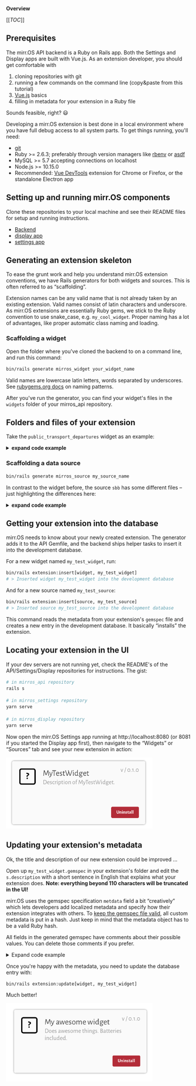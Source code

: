 **Overview**

[[_TOC_]]

## Prerequisites

The mirr.OS API backend is a Ruby on Rails app. Both the Settings and Display apps are built with Vue.js. As an extension developer, you should get comfortable with
1. cloning repositories with git
2. running a few commands on the command line (copy&paste from this tutorial)
3. [Vue.js](https://vuejs.org/v2/guide/) basics
4. filling in metadata for your extension in a Ruby file

Sounds feasible, right? :smiley:


Developing a mirr.OS extension is best done in a local environment where you have full debug access to all system parts. To get things running, you'll need:

- [git](https://git-scm.com)
- Ruby >= 2.6.3; preferably through version managers like [rbenv](https://github.com/rbenv/rbenv) or [asdf](https://asdf-vm.com/#/)
- MySQL >= 5.7 accepting connections on localhost
- Node.js >= 10.15.0
- Recommended: [Vue DevTools](https://github.com/vuejs/vue-devtools) extension for Chrome or Firefox, or the standalone Electron app

## Setting up and running mirr.OS components

Clone these repositories to your local machine and see their README files for setup and running instructions.

- [Backend](https://gitlab.com/glancr/mirros_api)
- [display app](https://gitlab.com/glancr/mirros_display)
- [settings app](https://gitlab.com/glancr/mirros_settings)

## Generating an extension skeleton

To ease the grunt work and help you understand mirr.OS extension conventions, we have Rails generators for both widgets and sources. This is often referred to as “scaffolding”.

Extension names can be any valid name that is not already taken by an existing extension. Valid names consist of latin characters and underscore. As mirr.OS extensions are essentially Ruby gems, we stick to the Ruby convention to use snake_case, e.g. `my_cool_widget`. Proper naming has a lot of advantages, like proper automatic class naming and loading.

### Scaffolding a widget

Open the folder where you've cloned the backend to on a command line, and run this command:

```bash
bin/rails generate mirros_widget your_widget_name
```

Valid names are lowercase latin letters, words separated by underscores. See [rubygems.org docs](https://guides.rubygems.org/name-your-gem/) on naming patterns.

After you've run the generator, you can find your widget's files in the `widgets` folder of your mirros_api repository.


## Folders and files of your extension

Take the `public_transport_departures` widget as an example:

<details>
<summary><b>expand code example</b></summary>

```bash
├── Gemfile
├── Gemfile.lock
├── MIT-LICENSE
├── README.md
├── Rakefile
├── app
│   └── assets
│       ├── icons
│       │   └── public_transport_departures.svg # dummy icon, replace with an SVG
│       └── templates # Templates for the settings/display apps
│           ├── display.vue
│           └── settings.vue
├── bin
│   └── rails # for running rails commands within your extension (advanced)
├── config
│   └── routes.rb # custom routing (advanced)
├── lib
│   ├── public_transport_departures
│   │   ├── engine.rb # tells Rails how to load your extension
│   │   └── version.rb # current version of your extension
│   └── public_transport_departures.rb # main class
├── public_transport_departures.gemspec # metadata and dependencies
└── test
    ├── [... test files]

```

</details>

### Scaffolding a data source

```bash
bin/rails generate mirros_source my_source_name
```

In contrast to the widget before, the source `sbb` has some different files – just highlighting the differences here:

<details>
<summary><b>expand code example</b></summary>


```
├── app
│   ├── assets
│   │   └── templates
│   │       └── settings.vue # only settings form required
│   └── models
│       └── sbb
│           ├── application_record.rb
│           └── public_transport.rb # Inherits GroupSchemas model
├── db
│   └── migrate # Custom migrations (very advanced)
├── lib
│   └── sbb.rb     # Hooks class implements methods for data fetching
```
</details>

## Getting your extension into the database

mirr.OS needs to know about your newly created extension. The generator adds it to the API Gemfile, and the backend ships helper tasks to insert it into the development database.

For a new widget named `my_test_widget`, run: 

```bash
bin/rails extension:insert[widget, my_test_widget]
# > Inserted widget my_test_widget into the development database
```

And for a new source named `my_test_source`: 

```bash
bin/rails extension:insert[source, my_test_source]
# > Inserted source my_test_source into the development database
```

This command reads the metadata from your extension's `gemspec` file and creates a new entry in the development database. It basically “installs” the extension.

## Locating your extension in the UI

If your dev servers are not running yet, check the README's of the API/Settings/Display repositories for instructions. The gist:

```bash
# in mirros_api repository
rails s

# in mirros_settings repository
yarn serve

# in mirros_display repository
yarn serve
```

Now open the mirr.OS Settings app running at http://localhost:8080 (or 8081 if you started the Display app first), then navigate to the “Widgets” or “Sources” tab and see your new extension in action:

<img src="uploads/076d09a4875209c901ba293eaa010108/Bildschirmfoto_2019-04-03_um_23.00.57.png" width="400" loading="lazy" />

## Updating your extension's metadata

Ok, the title and description of our new extension could be improved …

Open up `my_test_widget.gemspec` in your extension's folder and edit the `s.description` with a short sentence in English that explains what your extension does. **Note: everything beyond 110 characters will be truncated in the UI!**

mirr.OS uses the gemspec specification `metdata` field a bit “creatively” which lets developers add localized metadata and specify how their extension integrates with others. To [keep the gemspec file valid](https://guides.rubygems.org/specification-reference/#metadata), all custom metadata is put in a hash. Just keep in mind that the metadata object has to be a valid Ruby hash.

All fields in the generated gemspec have comments about their possible values. You can delete those comments if you prefer.

<details>
<summary>Expand code example</summary>

```ruby
Gem::Specification.new do |s|
  s.name        = "my_test_widget"
  s.description = "Does awesome things. Batteries included."
  s.license     = "MIT"
  s.metadata    = { 'json' =>
                  {
                    type: 'widgets',
                    title: {
                      enGb: 'My awesome widget',
                      deDe: 'Mein tolles Widget',
                      esEs: 'mi gran widget'
                    },
                    description: {
                      enGb: s.description,
                      deDe: 'Macht großartige Dinge. Batterien enthalten.',
                      esEs: 'Hace cosas increíbles. Baterias incluidas.'
                    },
                    sizes: [
                      {
                        w: 2,
                        h: 2
                       }
                    ],
                    # Add all languages for which your Vue templates are fully translated.
                    languages: [:enGb, :deDe, :esEs],
                    # Add a group if your widget integrates with a specific data type.
                    group: nil,
                    # Prevents installing/updating widgets if the running mirr.OS version is below this.
                    compatibility: '0.9.0'
                  }.to_json
                }
end
```

</details>

Once you're happy with the metadata, you need to update the database entry with:

```bash
bin/rails extension:update[widget, my_test_widget]
```
Much better!

<img src="uploads/12bca806cb19e1bc2c3374e543b8c73d/Bildschirmfoto_2019-04-03_um_23.20.43.png" width="400" loading="lazy" />